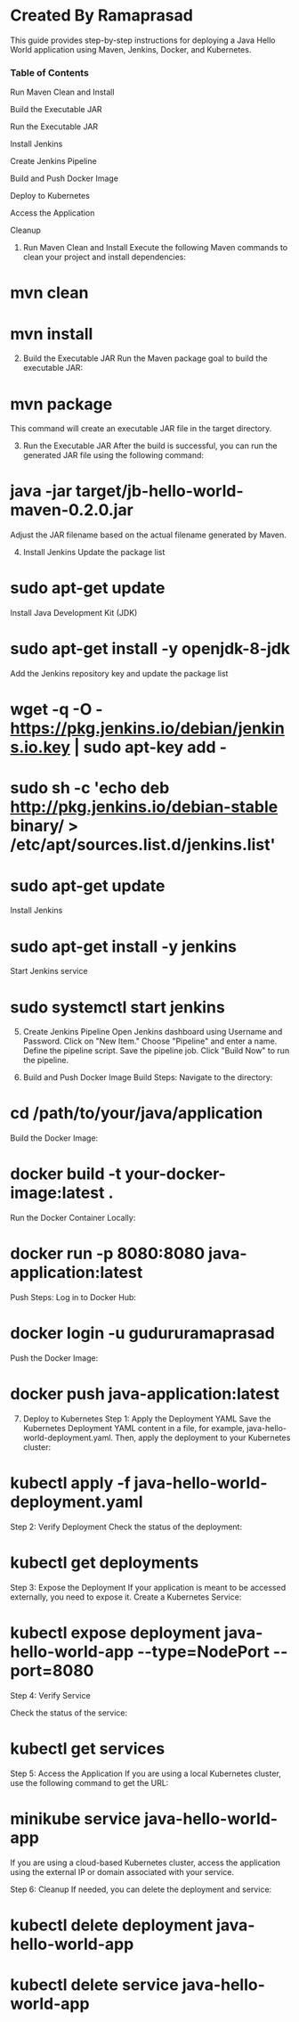 # Created By Ramaprasad # 

This guide provides step-by-step instructions for deploying a Java Hello World application using Maven, Jenkins, Docker, and Kubernetes.

### Table of Contents ### 

Run Maven Clean and Install

Build the Executable JAR

Run the Executable JAR

Install Jenkins

Create Jenkins Pipeline

Build and Push Docker Image

Deploy to Kubernetes

Access the Application

Cleanup

1. Run Maven Clean and Install
Execute the following Maven commands to clean your project and install dependencies:

# mvn clean
# mvn install

2. Build the Executable JAR
Run the Maven package goal to build the executable JAR:


# mvn package
This command will create an executable JAR file in the target directory.

3. Run the Executable JAR
After the build is successful, you can run the generated JAR file using the following command:


# java -jar target/jb-hello-world-maven-0.2.0.jar
Adjust the JAR filename based on the actual filename generated by Maven.

4. Install Jenkins
Update the package list

# sudo apt-get update
Install Java Development Kit (JDK)

# sudo apt-get install -y openjdk-8-jdk
Add the Jenkins repository key and update the package list

# wget -q -O - https://pkg.jenkins.io/debian/jenkins.io.key | sudo apt-key add -
# sudo sh -c 'echo deb http://pkg.jenkins.io/debian-stable binary/ > /etc/apt/sources.list.d/jenkins.list'
# sudo apt-get update
Install Jenkins

# sudo apt-get install -y jenkins
Start Jenkins service
# sudo systemctl start jenkins

5. Create Jenkins Pipeline
Open Jenkins dashboard using Username and Password.
Click on "New Item."
Choose "Pipeline" and enter a name.
Define the pipeline script.
Save the pipeline job.
Click "Build Now" to run the pipeline.

6. Build and Push Docker Image
Build Steps:
Navigate to the directory:
# cd /path/to/your/java/application

Build the Docker Image:
# docker build -t your-docker-image:latest .

Run the Docker Container Locally:
# docker run -p 8080:8080 java-application:latest

Push Steps:
Log in to Docker Hub:
# docker login -u gudururamaprasad

Push the Docker Image:
# docker push java-application:latest

7. Deploy to Kubernetes
Step 1: Apply the Deployment YAML
Save the Kubernetes Deployment YAML content in a file, for example, java-hello-world-deployment.yaml. Then, apply the deployment to your Kubernetes cluster:

# kubectl apply -f java-hello-world-deployment.yaml

Step 2: Verify Deployment
Check the status of the deployment:

# kubectl get deployments
Step 3: Expose the Deployment
If your application is meant to be accessed externally, you need to expose it. Create a Kubernetes Service:


# kubectl expose deployment java-hello-world-app --type=NodePort --port=8080
Step 4: Verify Service

Check the status of the service:
# kubectl get services

Step 5: Access the Application
If you are using a local Kubernetes cluster, use the following command to get the URL:


# minikube service java-hello-world-app
If you are using a cloud-based Kubernetes cluster, access the application using the external IP or domain associated with your service.

Step 6: Cleanup 
If needed, you can delete the deployment and service:

# kubectl delete deployment java-hello-world-app
# kubectl delete service java-hello-world-app
